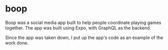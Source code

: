# boop
Boop was a social media app built to help people coordinate playing games together. The app was built using Expo, with GraphQL as the backend.

Since the app was taken down, I put up the app's code as an example of the work done.
